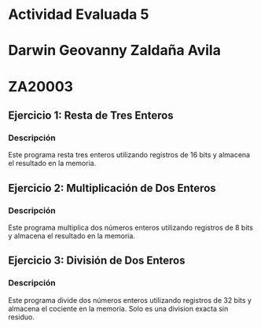 # Actividad Evaluada 5 
# Darwin Geovanny Zaldaña Avila
# ZA20003

## Ejercicio 1: Resta de Tres Enteros

### Descripción
Este programa resta tres enteros utilizando registros de 16 bits y almacena el resultado en la memoria.


## Ejercicio 2: Multiplicación de Dos Enteros

### Descripción
Este programa multiplica dos números enteros utilizando registros de 8 bits y almacena el resultado en la memoria.


## Ejercicio 3: División de Dos Enteros

### Descripción
Este programa divide dos números enteros utilizando registros de 32 bits y almacena el cociente en la memoria. Solo es una division exacta sin residuo.



